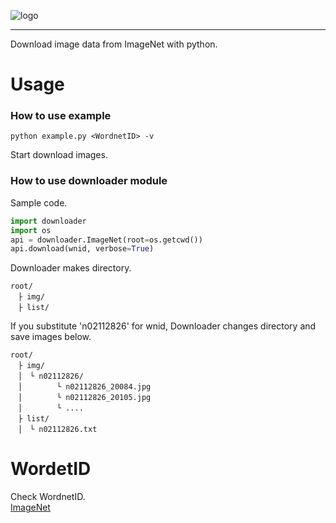 ![logo](https://user-images.githubusercontent.com/35373553/72666208-63d7b900-3a53-11ea-8b5b-c4acffe078cc.png)

----
Download image data from ImageNet with python.

# Usage
### How to use example
```
python example.py <WordnetID> -v
```
Start download images.

### How to use downloader module
Sample code.
```py
import downloader
import os
api = downloader.ImageNet(root=os.getcwd())
api.download(wnid, verbose=True)
```

Downloader makes directory.
```
root/  
　├ img/  
　├ list/  
```
If you substitute 'n02112826' for wnid,
Downloader changes directory and save images below.  
```
root/  
　├ img/  
　│　└ n02112826/
　│　      └ n02112826_20084.jpg
　│　      └ n02112826_20105.jpg
　│　      └ ....
　├ list/  
　│　└ n02112826.txt
```


# WordetID
Check WordnetID.   
[ImageNet](http://image-net.org/explore)
